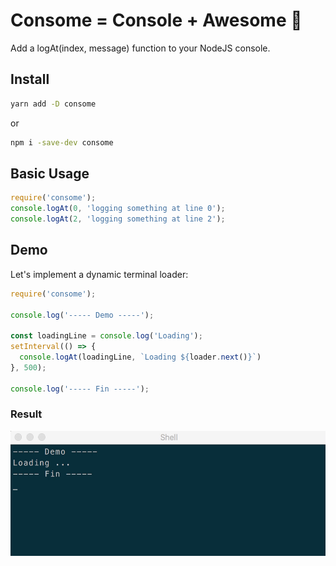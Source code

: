 # Consome = Console + Awesome :raised_hands:
Add a logAt(index, message) function to your NodeJS console.


## Install

```sh
yarn add -D consome
```

or

```sh
npm i -save-dev consome
```

## Basic Usage
```js
require('consome');
console.logAt(0, 'logging something at line 0');
console.logAt(2, 'logging something at line 2');
```

## Demo
Let's implement a dynamic terminal loader:
```js
require('consome');

console.log('----- Demo -----');

const loadingLine = console.log('Loading');
setInterval(() => {
  console.logAt(loadingLine, `Loading ${loader.next()}`)
}, 500);

console.log('----- Fin -----');
```
### Result
<img src="./demo.gif" height="200px" />
